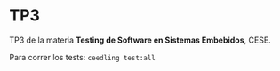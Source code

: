 # TP3

TP3 de la materia **Testing de Software en Sistemas Embebidos**, CESE.

Para correr los tests: `ceedling test:all`
